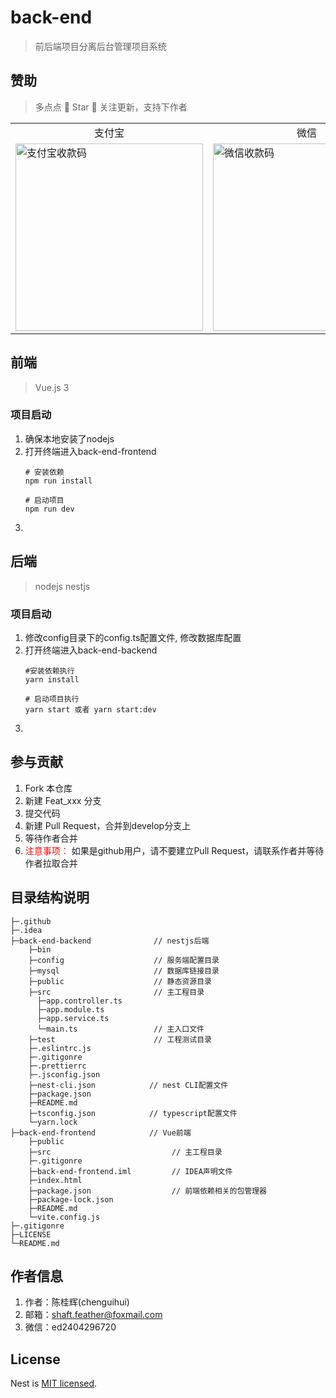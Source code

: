 # back-end
> 前后端项目分离后台管理项目系统

## 赞助
> 多点点 🌟 Star 🌟 关注更新，支持下作者
<table>
  <tr>
    <td style="text-align: center">支付宝</td>
    <td style="text-align: center">微信</td>
  </tr>
  <tr>
    <td>
      <img alt="支付宝收款码" src="https://www.chenguihui.com/images/payment/zfb.jpg" title="支付宝" width="300"/>
    </td>
    <td>
      <img alt="微信收款码" src="https://www.chenguihui.com/images/payment/wx.jpg" title="微信" width="300"/>
    </td>
  </tr>
</table>

## 前端
> Vue.js 3
### 项目启动
1. 确保本地安装了nodejs
2. 打开终端进入back-end-frontend
   ```
   # 安装依赖
   npm run install

   # 启动项目
   npm run dev
   ```
3. 

## 后端
> nodejs nestjs
### 项目启动
1. 修改config目录下的config.ts配置文件, 修改数据库配置
2. 打开终端进入back-end-backend
   ```
   #安装依赖执行
   yarn install

   # 启动项目执行
   yarn start 或者 yarn start:dev
   ```
3. 

## 参与贡献
1.  Fork 本仓库
2.  新建 Feat_xxx 分支
3.  提交代码
4.  新建 Pull Request，合并到develop分支上
5.  等待作者合并
6. <span style="color: red">注意事项：</span> 如果是github用户，请不要建立Pull Request，请联系作者并等待作者拉取合并

## 目录结构说明
```
├─.github
├─.idea
├─back-end-backend              // nestjs后端
    ├─bin
    ├─config                    // 服务端配置目录             
    ├─mysql                     // 数据库链接目录
    ├─public                    // 静态资源目录
    ├─src                       // 主工程目录
      ├─app.controller.ts
      ├─app.module.ts
      ├─app.service.ts
      └─main.ts                 // 主入口文件
    ├─test                      // 工程测试目录
    ├─.eslintrc.js
    ├─.gitigonre
    ├─.prettierrc
    ├─.jsconfig.json
    ├─nest-cli.json            // nest CLI配置文件
    ├─package.json
    ├─README.md
    ├─tsconfig.json            // typescript配置文件
    └─yarn.lock
├─back-end-frontend            // Vue前端
    ├─public                        
    ├─src                           // 主工程目录
    ├─.gitigonre
    ├─back-end-frontend.iml         // IDEA声明文件
    ├─index.html
    ├─package.json                  // 前端依赖相关的包管理器
    ├─package-lock.json
    ├─README.md
    └─vite.config.js
├─.gitigonre
├─LICENSE
└─README.md
```

## 作者信息
1. 作者：陈桂辉(chenguihui)
2. 邮箱：shaft.feather@foxmail.com
3. 微信：ed2404296720

## License
Nest is [MIT licensed](LICENSE).